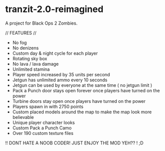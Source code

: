 # tranzit-2.0-reimagined
A project for Black Ops 2 Zombies.

// FEATURES //

- No fog
- No denizens
- Custom day & night cycle for each player
- Rotating sky box
- No lava / lava damage
- Unlimited stamina
- Player speed increased by 35 units per second
- Jetgun has unlimited ammo every 10 seconds
- Jetgun can be used by everyone at the same time ( no jetgun limit )
- Pack a Punch door stays open forever once players have turned on the power
- Turbine doors stay open once players have turned on the power
- Players spawn in with 2750 points
- Custom placed models around the map to make the map look more believable 
- Unique player character looks
- Custom Pack a Punch Camo
- Over 190 custom texture files

!! DONT HATE A NOOB CODER! JUST ENJOY THE MOD YEH?? ! ;D
